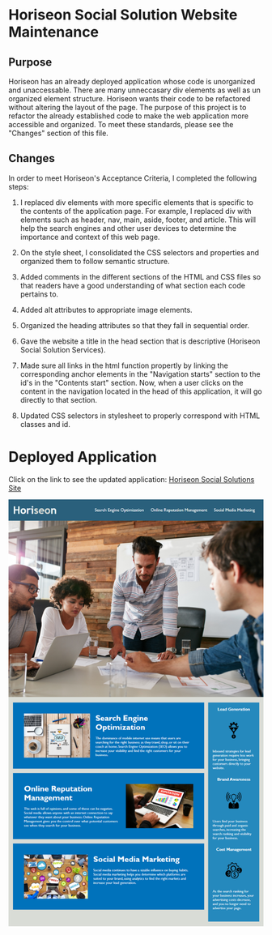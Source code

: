 # Horiseon Social Solution Website Maintenance

## Purpose

Horiseon has an already deployed application whose code is unorganized and unaccessable. There are many unneccasary div elements as well as un organized element structure. Horiseon wants their code to be refactored without altering the layout of the page. The purpose of this project is to refactor the already established code to make the web application more accessible and organized. To meet these standards, please see the "Changes" section of this file.

## Changes

In order to meet Horiseon's Acceptance Criteria, I completed the following steps:

1. I replaced div elements with more specific elements that is specific to the contents of the application page. For example, I replaced div with elements such as header, nav, main, aside, footer, and article. This will help the search engines and other user devices to determine the importance and context of this web page.

2. On the style sheet, I consolidated the CSS selectors and properties and organized them to follow semantic structure.

3. Added comments in the different sections of the HTML and CSS files so that readers have a good understanding of what section each code pertains to.

4. Added alt attributes to appropriate image elements.

5. Organized the heading attributes so that they fall in sequential order.

6. Gave the website a title in the head section that is descriptive (Horiseon Social Solution Services).

7. Made sure all links in the html function propertly by linking the corresponding anchor elements in the "Navigation starts" section to the id's in the "Contents start" section. Now, when a user clicks on the content in the navigation located in the head of this application, it will go directly to that section.

8. Updated CSS selectors in stylesheet to properly correspond with HTML classes and id.

# Deployed Application

Click on the link to see the updated application: [Horiseon Social Solutions Site](https://stephont.github.io/Horiseon/)

![Horiseon](assets/images/Horiseon-Site2.jpg)
